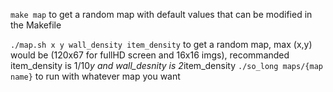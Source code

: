 `make map` to get a random map with default values that can be modified in the Makefile

`./map.sh x y wall_density item_density` to get a random map, max (x,y) would be (120x67 for fullHD screen and 16x16 imgs), recommanded item_density is 1/10*y and wall_desnity is 2*item_density
`./so_long maps/{map name}` to run with whatever map you want
